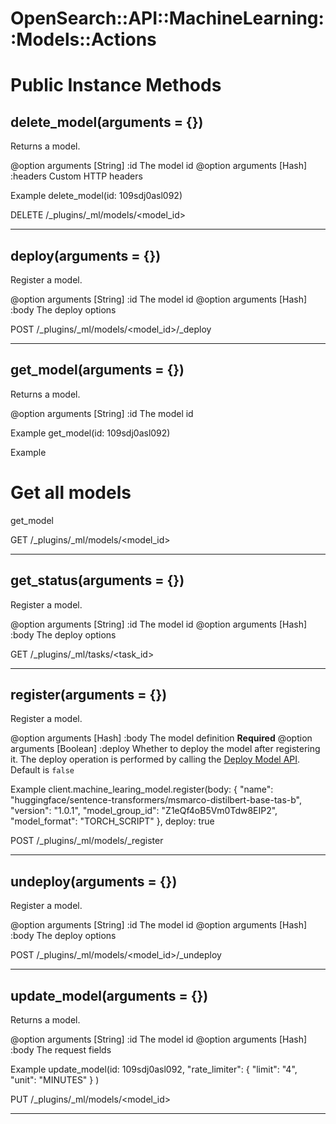 # OpenSearch::API::MachineLearning::Models::Actions [](#module-OpenSearch::API::MachineLearning::Models::Actions) [](#top)

    

# Public Instance Methods

      
## delete_model(arguments = {}) [](#method-i-delete_model)
         
Returns a model.

@option arguments [String] :id The model id
@option arguments [Hash] :headers Custom HTTP headers

Example
delete_model(id: 109sdj0asl092)

DELETE /_plugins/_ml/models/<model_id>  
        
---


## deploy(arguments = {}) [](#method-i-deploy)
         
Register a model.

@option arguments [String] :id The model id
@option arguments [Hash] :body The deploy options

POST /_plugins/_ml/models/<model_id>/_deploy  
        
---


## get_model(arguments = {}) [](#method-i-get_model)
         
Returns a model.

@option arguments [String] :id The model id

Example
get_model(id: 109sdj0asl092)

Example
# Get all models
get_model

GET /_plugins/_ml/models/<model_id>  
        
---


## get_status(arguments = {}) [](#method-i-get_status)
         
Register a model.

@option arguments [String] :id The model id
@option arguments [Hash] :body The deploy options

GET /_plugins/_ml/tasks/<task_id>  
        
---


## register(arguments = {}) [](#method-i-register)
         
Register a model.

@option arguments [Hash] :body The model definition **Required**
@option arguments [Boolean] :deploy Whether to deploy the model after registering it. The deploy operation is performed by calling the [Deploy Model API](https://opensearch.org/docs/latest/ml-commons-plugin/api/model-apis/deploy-model/). Default is `false`

Example
client.machine_learing_model.register(body: {
      "name": "huggingface/sentence-transformers/msmarco-distilbert-base-tas-b",
      "version": "1.0.1",
      "model_group_id": "Z1eQf4oB5Vm0Tdw8EIP2",
      "model_format": "TORCH_SCRIPT"
    },
    deploy: true 

POST /_plugins/_ml/models/_register  
        
---


## undeploy(arguments = {}) [](#method-i-undeploy)
         
Register a model.

@option arguments [String] :id The model id
@option arguments [Hash] :body The deploy options

POST /_plugins/_ml/models/<model_id>/_undeploy  
        
---


## update_model(arguments = {}) [](#method-i-update_model)
         
Returns a model.

@option arguments [String] :id The model id
@option arguments [Hash] :body The request fields

Example
update_model(id: 109sdj0asl092, "rate_limiter": {
   "limit": "4",
   "unit": "MINUTES"
 }
)

PUT /_plugins/_ml/models/<model_id>  
        
---

